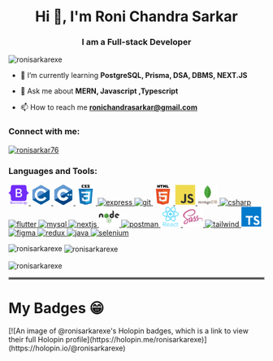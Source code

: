 <h1 align="center">Hi 👋, I'm Roni Chandra Sarkar</h1>
<h3 align="center">I am a Full-stack Developer</h3>

<p align="left"> <img src="https://komarev.com/ghpvc/?username=ronisarkarexe&label=Profile%20views&color=0e75b6&style=flat" alt="ronisarkarexe" /> </p>

- 🌱 I’m currently learning **PostgreSQL, Prisma, DSA, DBMS, NEXT.JS**

- 💬 Ask me about **MERN, Javascript ,Typescript**

- 📫 How to reach me **ronichandrasarkar@gmail.com**

<h3 align="left">Connect with me:</h3>
<p align="left">
<a href="https://linkedin.com/in/ronisarkar76" target="blank"><img align="center" src="https://raw.githubusercontent.com/rahuldkjain/github-profile-readme-generator/master/src/images/icons/Social/linked-in-alt.svg" alt="ronisarkar76" height="30" width="40" /></a>
</p>

<h3 align="left">Languages and Tools:</h3>
<p align="left"> 
<a href="https://getbootstrap.com" target="_blank" rel="noreferrer"> 
<img src="https://raw.githubusercontent.com/devicons/devicon/master/icons/bootstrap/bootstrap-plain-wordmark.svg" alt="bootstrap" width="40" height="40"/> </a> <a href="https://www.cprogramming.com/" target="_blank" rel="noreferrer"> 
<img src="https://raw.githubusercontent.com/devicons/devicon/master/icons/c/c-original.svg" alt="c" width="40" height="40"/> </a> <a href="https://www.w3schools.com/cpp/" target="_blank" rel="noreferrer"> 
<img src="https://raw.githubusercontent.com/devicons/devicon/master/icons/cplusplus/cplusplus-original.svg" alt="cplusplus" width="40" height="40"/> </a> <a href="https://www.w3schools.com/css/" target="_blank" rel="noreferrer"> 
<img src="https://raw.githubusercontent.com/devicons/devicon/master/icons/css3/css3-original-wordmark.svg" alt="css3" width="40" height="40"/> </a> <a href="https://expressjs.com" target="_blank" rel="noreferrer">
<img src="https://cdn.jsdelivr.net/gh/devicons/devicon/icons/express/express-original.svg" alt="express" width="40" height="40"/> </a> <a href="https://git-scm.com/" target="_blank" rel="noreferrer"/>
<img src="https://www.vectorlogo.zone/logos/git-scm/git-scm-icon.svg" alt="git" width="40" height="40"/> </a> <a href="https://www.w3.org/html/" target="_blank" rel="noreferrer"> 
<img src="https://raw.githubusercontent.com/devicons/devicon/master/icons/html5/html5-original-wordmark.svg" alt="html5" width="40" height="40"/> </a> <a href="https://developer.mozilla.org/en-US/docs/Web/JavaScript" target="_blank" rel="noreferrer"> 
<img src="https://raw.githubusercontent.com/devicons/devicon/master/icons/javascript/javascript-original.svg" alt="javascript" width="40" height="40"/> </a> <a href="https://www.mongodb.com/" target="_blank" rel="noreferrer"> 
<img src="https://raw.githubusercontent.com/devicons/devicon/master/icons/mongodb/mongodb-original-wordmark.svg" alt="mongodb" width="40" height="40"/> </a> <a href="https://nodejs.org" target="_blank" rel="noreferrer">
<img src="https://cdn.jsdelivr.net/gh/devicons/devicon/icons/csharp/csharp-original.svg" alt="csharp" width="40" height="40"/> </a> <a href="https://postman.com" target="_blank" rel="noreferrer"/>
<img src="https://cdn.jsdelivr.net/gh/devicons/devicon/icons/flutter/flutter-original.svg" alt="flutter" width="40" height="40"/> </a> <a href="https://postman.com" target="_blank" rel="noreferrer"/>
<img src="https://cdn.jsdelivr.net/gh/devicons/devicon/icons/mysql/mysql-original.svg" alt="mysql" width="40" height="40"/> </a> <a href="https://postman.com" target="_blank" rel="noreferrer"/>
<img src="https://cdn.jsdelivr.net/gh/devicons/devicon/icons/nextjs/nextjs-original.svg" alt="nextjs" width="40" height="40"/> </a> <a href="https://postman.com" target="_blank" rel="noreferrer"/>
<img src="https://raw.githubusercontent.com/devicons/devicon/master/icons/nodejs/nodejs-original-wordmark.svg" alt="nodejs" width="40" height="40"/> </a> <a href="https://postman.com" target="_blank" rel="noreferrer"> 
<img src="https://www.vectorlogo.zone/logos/getpostman/getpostman-icon.svg" alt="postman" width="40" height="40"/> </a> <a href="https://reactjs.org/" target="_blank" rel="noreferrer"> 
<img src="https://raw.githubusercontent.com/devicons/devicon/master/icons/react/react-original-wordmark.svg" alt="react" width="40" height="40"/> </a> <a href="https://sass-lang.com" target="_blank" rel="noreferrer"> 
<img src="https://raw.githubusercontent.com/devicons/devicon/master/icons/sass/sass-original.svg" alt="sass" width="40" height="40"/> </a> <a href="https://tailwindcss.com/" target="_blank" rel="noreferrer"> 
<img src="https://www.vectorlogo.zone/logos/tailwindcss/tailwindcss-icon.svg" alt="tailwind" width="40" height="40"/> </a> <a href="https://www.typescriptlang.org/" target="_blank" rel="noreferrer"> 
<img src="https://raw.githubusercontent.com/devicons/devicon/master/icons/typescript/typescript-original.svg" alt="typescript" width="40" height="40"/>
<img src="https://cdn.jsdelivr.net/gh/devicons/devicon/icons/figma/figma-original.svg" alt="figma" width="40" height="40"/> </a> <a href="https://postman.com" target="_blank" rel="noreferrer"/>
<img src="https://cdn.jsdelivr.net/gh/devicons/devicon/icons/redux/redux-original.svg" alt="redux" width="40" height="40"/> </a> <a href="https://postman.com" target="_blank" rel="noreferrer"/>
<img src="https://cdn.jsdelivr.net/gh/devicons/devicon/icons/java/java-original.svg" alt="java" width="40" height="40"/> </a> <a href="https://postman.com" target="_blank" rel="noreferrer"/>
<img src="https://cdn.jsdelivr.net/gh/devicons/devicon/icons/selenium/selenium-original.svg" alt="selenium" width="40" height="40"/> </a> <a href="https://postman.com" target="_blank" rel="noreferrer"/>
</a> 
</p>

<p margin="10px 0px"><img align="left" src="https://github-readme-stats.vercel.app/api/top-langs?username=ronisarkarexe&show_icons=true&locale=en&layout=compact" alt="ronisarkarexe" /></p>

<p>&nbsp;<img align="center" src="https://github-readme-stats.vercel.app/api?username=ronisarkarexe&show_icons=true&locale=en" alt="ronisarkarexe" /></p>

<p><img align="center" src="https://github-readme-streak-stats.herokuapp.com/?user=ronisarkarexe&" alt="ronisarkarexe" /></p>

<hr style="border:2px solid gray"> </hr>
  <h1 align="left">My Badges 😁</h1>
[![An image of @ronisarkarexe's Holopin badges, which is a link to view their full Holopin profile](https://holopin.me/ronisarkarexe)](https://holopin.io/@ronisarkarexe)
